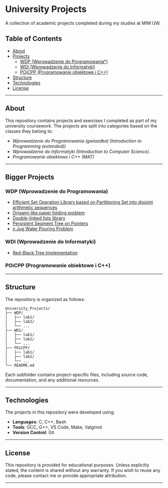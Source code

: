 # University Projects

A collection of academic projects completed during my studies at MIM UW.

## Table of Contents

- [About](#about)
- [Projects](#projects)
  - [WDP (Wprowadzenie do Programowania*)](#wdp-wprowadzenie-do-programowania)
  - [WDI (Wprowadzenie do Informatyki)](#wdi-wprowadzenie-do-informatyki)
  - [POiCPP (Programowanie obiektowe i C++)](#poicpp-programowanie-obiektowe-i-c)
- [Structure](#structure)
- [Technologies](#technologies)
- [License](#license)

---

## About

This repository contains projects and exercises I completed as part of my university coursework.
The projects are split into categories based on the classes they belong to:
 - *Wprowadzenie do Programowania (gwiazdka) (Introduction to Programming (extended))*
 - *Wprowadzenie do Informatyki (Introduction to Computer Science)*.
 - *Programowanie obiektowe i C++ (MAT)*

---

## Bigger Projects

### WDP (Wprowadzenie do Programowania)
 - [Efficient Set Operation Library based on Partitioning Set into disjoint arithmetic sequences](/WDP/lab3/)
 - [Origami-like paper folding problem](/WDP/lab5/)
 - [Double-linked lists library](/WDP/lab6/)
 - [Persistent Segment Tree on Pointers](/WDP/lab7/)
 - [n Jug Water Pouring Problem](/WDP/lab8/)

### WDI (Wprowadzenie do Informatyki)
 - [Red-Black Tree Implementation](/WDI/redblacktree)

### POiCPP (Programowanie obiektowe i C++)

---

## Structure

The repository is organized as follows:
```
University_Projects/
├── WDP/
│   ├── lab1/
│   ├── lab2/
│   └── ...
├── WDI/
│   ├── lab1/
│   ├── lab2/
│   └── ...
├── POiCPP/
│   ├── lab1/
│   ├── lab2/
│   └── ...
└── README.md
```

Each subfolder contains project-specific files, including source code, documentation, and any additional resources.

---

## Technologies

The projects in this repository were developed using:
- **Languages**: C, C++, Bash
- **Tools**: GCC, G++, VS Code, Make, Valgrind
- **Version Control**: Git

---

## License

This repository is provided for educational purposes. Unless explicitly stated, the content is shared without any warranty.
If you wish to reuse any code, please contact me or provide appropriate attribution.

---
